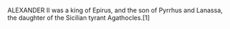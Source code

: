 ALEXANDER II was a king of Epirus, and the son of Pyrrhus and Lanassa, the daughter of the Sicilian tyrant Agathocles.[1]
